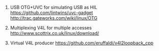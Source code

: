 

1) USB OTG+UVC for simulating USB as HIL
https://github.com/lintwins/uvc-gadget
http://trac.gateworks.com/wiki/linux/OTG

2) Multiplexing V4L for multiple accesses
http://www.scottrix.co.uk/linux/download/

3) Virtual V4L producer
https://github.com/eruffaldi/v4l2loopback_cpp
